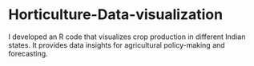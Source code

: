 # Horticulture-Data-visualization
I developed an R code that visualizes crop production in different Indian states. It provides data insights for agricultural policy-making and forecasting.
